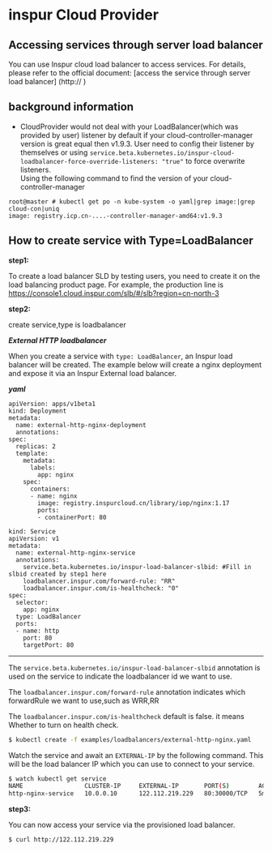 # inspur Cloud Provider

## Accessing services through server load balancer

You can use Inspur cloud load balancer to access services.
For details, please refer to the official document: [access the service through server load balancer] (http:// )

## background information

- CloudProvider would not deal with your LoadBalancer(which was provided by user) listener by default if your cloud-controller-manager version is great equal then v1.9.3. User need to config their listener by themselves or using `service.beta.kubernetes.io/inspur-cloud-loadbalancer-force-override-listeners: "true"` to force overwrite listeners.<br />
Using the following command to find the version of your cloud-controller-manager

```
root@master # kubectl get po -n kube-system -o yaml|grep image:|grep cloud-con|uniq
image: registry.icp.cn-....-controller-manager-amd64:v1.9.3
```

## How to create service with Type=LoadBalancer

**step1:**

To create a load balancer SLD by testing users, you need to create it on the load balancing product page. For example, the production line is https://console1.cloud.inspur.com/slb/#/slb?region=cn-north-3

**step2:**

create service,type is loadbalancer

_**External HTTP loadbalancer**_

When you create a service with ```type: LoadBalancer```, an Inspur load balancer will be created.
The example below will create a nginx deployment and expose it via an Inspur External load balancer.

_**yaml**_



```
apiVersion: apps/v1beta1
kind: Deployment
metadata:
  name: external-http-nginx-deployment
  annotations:
spec:
  replicas: 2
  template:
    metadata:
      labels:
        app: nginx
    spec:
      containers:
      - name: nginx
        image: registry.inspurcloud.cn/library/iop/nginx:1.17
        ports:
        - containerPort: 80
```

```
kind: Service
apiVersion: v1
metadata:
  name: external-http-nginx-service
  annotations:
    service.beta.kubernetes.io/inspur-load-balancer-slbid: #Fill in slbid created by step1 here
    loadbalancer.inspur.com/forward-rule: "RR"
    loadbalancer.inspur.com/is-healthcheck: "0"
spec:
  selector:
    app: nginx
  type: LoadBalancer
  ports:
  - name: http
    port: 80
    targetPort: 80
```

---

The ```service.beta.kubernetes.io/inspur-load-balancer-slbid``` annotation
is used on the service to indicate the loadbalancer id we want to use.

The ```loadbalancer.inspur.com/forward-rule``` annotation
indicates which forwardRule we want to use,such as WRR,RR 

The ```loadbalancer.inspur.com/is-healthcheck``` default is false.
it means Whether to turn on health check.


```bash
$ kubectl create -f examples/loadbalancers/external-http-nginx.yaml
```

Watch the service and await an ```EXTERNAL-IP``` by the following command.
This will be the load balancer IP which you can use to connect to your service.

```bash
$ watch kubectl get service
NAME                 CLUSTER-IP     EXTERNAL-IP       PORT(S)        AGE
http-nginx-service   10.0.0.10      122.112.219.229   80:30000/TCP   5m
```

**step3:**

You can now access your service via the provisioned load balancer.

```bash
$ curl http://122.112.219.229
```